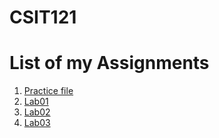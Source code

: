 # CSIT121

<h1>List of my Assignments</h1>

<ol>
<li><a href= "Practice/demo.html">Practice file</a></li>
<li><a href= "Lab01/aboutme.html">Lab01</a></li>
<li><a href= "Lab02/">Lab02</a></li>
 <li><a href= "Lab03/">Lab03</a></li> 
</ol>
